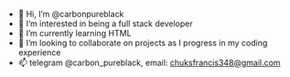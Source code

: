 - 👋 Hi, I’m @carbonpureblack
- 👀 I’m interested in being a full stack developer
- 🌱 I’m currently learning HTML
- 💞️ I’m looking to collaborate on projects as I progress in my coding experience
- 📫 telegram @carbon_pureblack, email: chuksfrancis348@gmail.com

<!---
carbonpureblack/carbonpureblack is a ✨ special ✨ repository because its `README.md` (this file) appears on your GitHub profile.
You can click the Preview link to take a look at your changes.
--->
